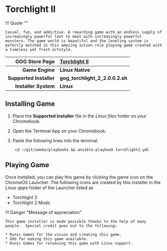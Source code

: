 # Torchlight II

!!! Quote ""

    Casual, fun, and addictive. A rewarding game with an endless supply of increasingly powerful loot to deal with increasingly powerful monsters. The game world is beautiful and the leveling system is pefectly matched in this amazing action role playing game created with a timeless yet fresh artstyle.

| GOG Store Page | [Torchlight II](https://www.gog.com/en/game/torchlight_ii) |
|--:|:--|
| **Game Engine** | **Linux Native** |
| **Supported Installer** | **gog_torchlight_2_2.0.0.2.sh** |
| **Installer System** | **Linux** |

## Installing Game

1. Place the **Supported Installer** file in the *Linux files* folder on your Chromebook.
1. Open the Terminal App on your Chromebook.
1. Paste the following lines into the terminal.

        cd ~/git/smoke/playbooks && ansible-playbook torchlight2.yml

## Playing Game

Once installed, you can play this game by clicking the game icon on the ChromeOS Launcher.  The following icons are created by this installer in the *Linux apps* folder of the Launcher listed as
    
* Torchlight 2
* Torchlight 2 Mods

!!! Danger "Message of appreciation"

    This game installer is made possible thanks to the help of many people.  Special credit goes out to the following:
    
    * Runic Games for the vision and creating this game.
    * GOG for making this game available.
    * Runic Games for releasing this game with Linux support.